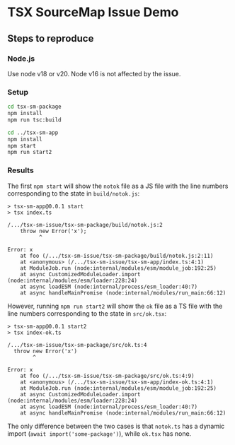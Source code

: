
# TSX SourceMap Issue Demo

## Steps to reproduce

### Node.js

Use node v18 or v20. Node v16 is not affected by the issue.

### Setup

```bash
cd tsx-sm-package
npm install
npm run tsc:build

cd ../tsx-sm-app
npm install
npm start
npm run start2
```

### Results

The first `npm start` will show the `notok` file as a JS file with the line numbers corresponding to the state in `build/notok.js`:

```
> tsx-sm-app@0.0.1 start
> tsx index.ts

/.../tsx-sm-issue/tsx-sm-package/build/notok.js:2
    throw new Error('x');
          ^

Error: x
    at foo (/.../tsx-sm-issue/tsx-sm-package/build/notok.js:2:11)
    at <anonymous> (/.../tsx-sm-issue/tsx-sm-app/index.ts:4:1)
    at ModuleJob.run (node:internal/modules/esm/module_job:192:25)
    at async CustomizedModuleLoader.import (node:internal/modules/esm/loader:228:24)
    at async loadESM (node:internal/process/esm_loader:40:7)
    at async handleMainPromise (node:internal/modules/run_main:66:12)
```

However, running `npm run start2` will show the `ok` file as a TS file with the line numbers corresponding to the state in `src/ok.tsx`:
```
> tsx-sm-app@0.0.1 start2
> tsx index-ok.ts

/.../tsx-sm-issue/tsx-sm-package/src/ok.ts:4
  throw new Error('x')
        ^

Error: x
    at foo (/.../tsx-sm-issue/tsx-sm-package/src/ok.ts:4:9)
    at <anonymous> (/.../tsx-sm-issue/tsx-sm-app/index-ok.ts:4:1)
    at ModuleJob.run (node:internal/modules/esm/module_job:192:25)
    at async CustomizedModuleLoader.import (node:internal/modules/esm/loader:228:24)
    at async loadESM (node:internal/process/esm_loader:40:7)
    at async handleMainPromise (node:internal/modules/run_main:66:12)

```

The only difference between the two cases is that `notok.ts` has a dynamic import (`await import('some-package')`), while `ok.tsx` has none.

